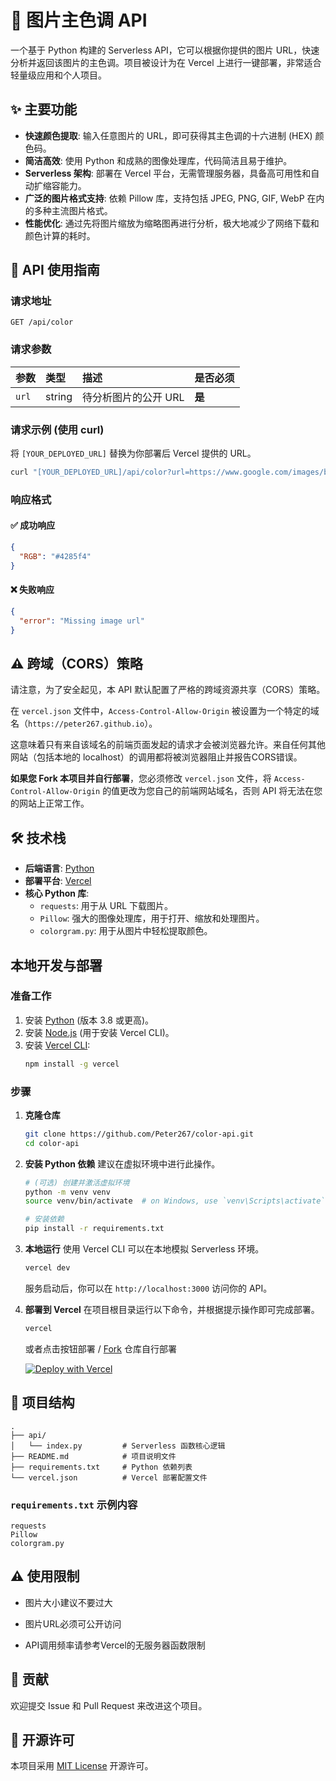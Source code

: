 # 🎨 图片主色调 API

一个基于 Python 构建的 Serverless API，它可以根据你提供的图片 URL，快速分析并返回该图片的主色调。项目被设计为在 Vercel 上进行一键部署，非常适合轻量级应用和个人项目。

## ✨ 主要功能

-   **快速颜色提取**: 输入任意图片的 URL，即可获得其主色调的十六进制 (HEX) 颜色码。
-   **简洁高效**: 使用 Python 和成熟的图像处理库，代码简洁且易于维护。
-   **Serverless 架构**: 部署在 Vercel 平台，无需管理服务器，具备高可用性和自动扩缩容能力。
-   **广泛的图片格式支持**: 依赖 Pillow 库，支持包括 JPEG, PNG, GIF, WebP 在内的多种主流图片格式。
-   **性能优化**: 通过先将图片缩放为缩略图再进行分析，极大地减少了网络下载和颜色计算的耗时。


## 🚀 API 使用指南

### 请求地址

```
GET /api/color
```

### 请求参数

| 参数  | 类型   | 描述                 | 是否必须 |
| :---- | :----- | :------------------- | :------- |
| `url` | string | 待分析图片的公开 URL | **是**   |

### 请求示例 (使用 curl)

将 `[YOUR_DEPLOYED_URL]` 替换为你部署后 Vercel 提供的 URL。

```bash
curl "[YOUR_DEPLOYED_URL]/api/color?url=https://www.google.com/images/branding/googlelogo/1x/googlelogo_color_272x92dp.png"
```

### 响应格式

#### ✅ 成功响应

```json
{
  "RGB": "#4285f4"
}
```

#### ❌ 失败响应

```json
{
  "error": "Missing image url"
}
```

## ⚠️ 跨域（CORS）策略

请注意，为了安全起见，本 API 默认配置了严格的跨域资源共享（CORS）策略。

在 `vercel.json` 文件中，`Access-Control-Allow-Origin` 被设置为一个特定的域名（`https://peter267.github.io`）。

这意味着只有来自该域名的前端页面发起的请求才会被浏览器允许。来自任何其他网站（包括本地的 localhost）的调用都将被浏览器阻止并报告CORS错误。

**如果您 Fork 本项目并自行部署**，您必须修改 `vercel.json` 文件，将 `Access-Control-Allow-Origin` 的值更改为您自己的前端网站域名，否则 API 将无法在您的网站上正常工作。

## 🛠️ 技术栈

-   **后端语言**: [Python](https://www.python.org/)
-   **部署平台**: [Vercel](https://vercel.com/)
-   **核心 Python 库**:
    -   `requests`: 用于从 URL 下载图片。
    -   `Pillow`: 强大的图像处理库，用于打开、缩放和处理图片。
    -   `colorgram.py`: 用于从图片中轻松提取颜色。


## 本地开发与部署

### 准备工作

1.  安装 [Python](https://www.python.org/downloads/) (版本 3.8 或更高)。
2.  安装 [Node.js](https://nodejs.org/) (用于安装 Vercel CLI)。
3.  安装 [Vercel CLI](https://vercel.com/docs/cli):
    ```bash
    npm install -g vercel
    ```

### 步骤

1.  **克隆仓库**
    ```bash
    git clone https://github.com/Peter267/color-api.git
    cd color-api
    ```

2.  **安装 Python 依赖**
    建议在虚拟环境中进行此操作。
    ```bash
    # (可选) 创建并激活虚拟环境
    python -m venv venv
    source venv/bin/activate  # on Windows, use `venv\Scripts\activate`
    
    # 安装依赖
    pip install -r requirements.txt
    ```

3.  **本地运行**
    使用 Vercel CLI 可以在本地模拟 Serverless 环境。
    ```bash
    vercel dev
    ```
    服务启动后，你可以在 `http://localhost:3000` 访问你的 API。

4.  **部署到 Vercel**
    在项目根目录运行以下命令，并根据提示操作即可完成部署。
    ```bash
    vercel
    ```
    或者点击按钮部署 / [Fork](https://github.com/Peter267/color-api/fork) 仓库自行部署

    [![Deploy with Vercel](https://vercel.com/button)](https://vercel.com/new/clone?repository-url=https%3A%2F%2Fgithub.com%2FPeter267%2Fcolor-api)


## 📁 项目结构

```
.
├── api/
│   └── index.py         # Serverless 函数核心逻辑
├── README.md            # 项目说明文件
├── requirements.txt     # Python 依赖列表
└── vercel.json          # Vercel 部署配置文件
```

### `requirements.txt` 示例内容

```
requests
Pillow
colorgram.py
```

## ⚠️ 使用限制
  - 图片大小建议不要过大

  - 图片URL必须可公开访问

  - API调用频率请参考Vercel的无服务器函数限制

## 🤝 贡献
欢迎提交 Issue 和 Pull Request 来改进这个项目。

## 📄 开源许可

本项目采用 [MIT License](LICENSE) 开源许可。
